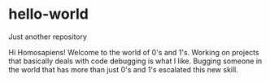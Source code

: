 # hello-world
Just another repository

Hi Homosapiens!
Welcome to the world of 0's and 1's. Working on projects that basically deals with code debugging is what I like. Bugging someone in the world that has more than just 0's and 1's escalated this new skill. 
